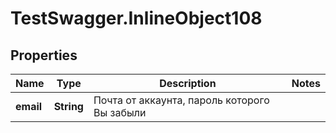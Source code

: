 # TestSwagger.InlineObject108

## Properties

Name | Type | Description | Notes
------------ | ------------- | ------------- | -------------
**email** | **String** | Почта от аккаунта, пароль которого Вы забыли | 


